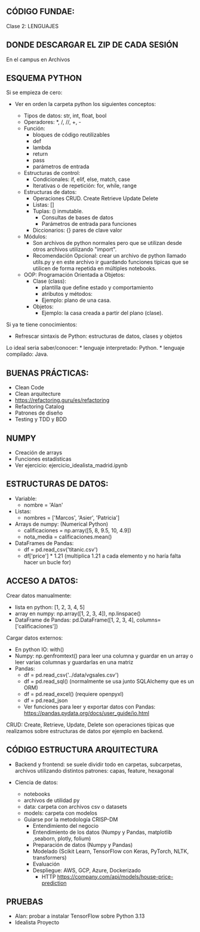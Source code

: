 
## CÓDIGO FUNDAE: 

Clase 2: LENGUAJES

## DONDE DESCARGAR EL ZIP DE CADA SESIÓN

En el campus en Archivos

## ESQUEMA PYTHON

Si se empieza de cero:

* Ver en orden la carpeta python los siguientes conceptos:

    * Tipos de datos: str, int, float, bool
    * Operadores: *, /, //, +, -
    * Función: 
        * bloques de código reutilizables
        * def
        * lambda
        * return
        * pass
        * parámetros de entrada
    * Estructuras de control:
        * Condicionales: if, elif, else, match, case
        * Iterativas o de repetición: for, while, range
    * Estructuras de datos:
        * Operaciones CRUD. Create Retrieve Update Delete
        * Listas: []
        * Tuplas: () inmutable. 
            * Consultas de bases de datos
            * Parámetros de entrada para funciones
        * Diccionarios: {} pares de clave valor
    * Módulos:
        * Son archivos de python normales pero que se utilizan desde otros archivos utilizando "import".
        * Recomendación Opcional: crear un archivo de python llamado utils.py y en este archivo ir guardando funciones típicas que se utilicen de forma repetida en múltiples notebooks.
    * OOP: Programación Orientada a Objetos:
        * Clase (class): 
            * plantilla que define estado y comportamiento
            * atributos y métodos:
            * Ejemplo: plano de una casa.
        * Objetos:
            * Ejemplo: la casa creada a partir del plano (clase).


Si ya te tiene conocimientos:
* Refrescar sintaxis de Python: estructuras de datos, clases y objetos



Lo ideal seria saber/conocer:
    * lenguaje interpretado: Python.
    * lenguaje compilado: Java.


## BUENAS PRÁCTICAS:

* Clean Code
* Clean arquitecture
* https://refactoring.guru/es/refactoring
* Refactoring Catalog
* Patrones de diseño
* Testing y TDD y BDD

## NUMPY

* Creación de arrays
* Funciones estadísticas
* Ver ejercicio: ejercicio_idealista_madrid.ipynb

## ESTRUCTURAS DE DATOS:

* Variable: 
    * nombre = 'Alan'
* Listas:
    * nombres = ['Marcos', 'Asier', 'Patricia']
* Arrays de numpy: (Numerical Python)
    * calificaciones = np.array([5, 8, 9.5, 10, 4.9])
    * nota_media = calificaciones.mean()
* DataFrames de Pandas:
    * df = pd.read_csv('titanic.csv')
    * df['price'] * 1.21 (multiplica 1.21 a cada elemento y no haría falta hacer un bucle for)

## ACCESO A DATOS:

Crear datos manualmente:

* lista en python: [1, 2, 3, 4, 5]
* array en numpy: np.array([1, 2, 3, 4]), np.linspace()
* DataFrame de Pandas: pd.DataFrame([1, 2, 3, 4], columns=['calificaciones'])

Cargar datos externos:

* En python IO: with()
* Numpy: np.genfromtext() para leer una columna y guardar en un array o leer varias columnas y guardarlas en una matriz
* Pandas: 
    * df = pd.read_csv('../data/vgsales.csv')
    * df = pd.read_sql() (normalmente se usa junto SQLAlchemy que es un ORM)
    * df = pd.read_excel() (requiere openpyxl)
    * df = pd.read_json
    * Ver funciones para leer y exportar datos con Pandas: https://pandas.pydata.org/docs/user_guide/io.html

CRUD: Create, Retrieve, Update, Delete son operaciones típicas que realizamos sobre estructuras de datos por ejemplo en backend.

## CÓDIGO ESTRUCTURA ARQUITECTURA

* Backend y frontend: se suele dividir todo en carpetas, subcarpetas, archivos utilizando distintos patrones: capas, feature, hexagonal

* Ciencia de datos: 
    * notebooks
    * archivos de utilidad py
    * data: carpeta con archivos csv o datasets 
    * models: carpeta con modelos 
    * Guiarse por la metodología CRISP-DM
        * Entendimiento del negocio
        * Entendimiento de los datos (Numpy y Pandas, matplotlib ,seaborn, plotly, folium)
        * Preparación de datos (Numpy y Pandas)
        * Modelado (Scikit Learn, TensorFlow con Keras, PyTorch, NLTK, transformers)
        * Evaluación
        * Despliegue: AWS, GCP, Azure, Dockerizado
            * HTTP https://company.com/api/models/house-price-prediction


## PRUEBAS

* Alan: probar a instalar TensorFlow sobre Python 3.13
* Idealista Proyecto